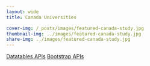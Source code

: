 ```yaml
---
layout: wide
title: Canada Universities

cover-img: /_posts/images/featured-canada-study.jpg
thumbnail-img: ../images/featured-canada-study.jpg
share-img: ../images/featured-canada-study.jpg
---
```


<a href="https://datatables.net/manual" class="badge badge-light" title="jQuery Datatables APIs" target="_blank">Datatables APIs</a>
<a href="https://getbootstrap.com/docs/3.3/components/" class="badge badge-light" title="Bootstrap APIs" target="_blank">Bootstrap APIs</a>
<div style="margin: 0 5px;">
  <style type="text/css">
      input[type="search"]::-webkit-search-cancel-button {
        -webkit-appearance: searchfield-cancel-button;
      }
      mark {
        padding: 0;
      }
  </style>
  <table id="ca-universities-table" class="display" width="100%"></table>
  
<script type="module">
  import {getAllData, flat, emptyRender, urlRender} from '/js/helpers.mjs'

  var urls = [
      "/data/canada-universities.json"
  ]

  $(document).ready(function() {
        getAllData(urls).then((data)=>{
          $('#ca-universities-table').DataTable({
              data: flat(data, 'data', 'University'),
              mark: true,
              responsive: true,
              stateSave: true,
              columns: [
                { data: 'Ranking', title:'Ranking' },
                { data: 'WorldRank', title:'WorldRank' },
                { data: 'University', title:'University', render: urlRender('University') },
                { data: 'Detalles', title:'Detalles', render: urlRender('Detalles') },
                { data: 'PresenceRank', title:'PresenceRank' }]
          })
        })
  })
  </script>
</div>
